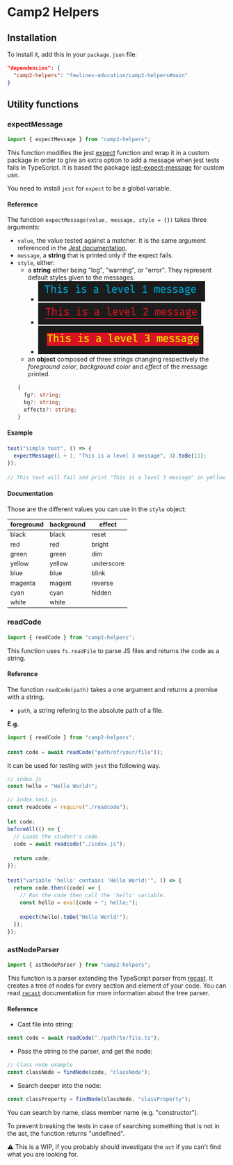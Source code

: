 # Camp2 Helpers

## Installation

To install it, add this in your `package.json` file:

```json
"dependencies": {
  "camp2-helpers": "fewlines-education/camp2-helpers#main"
}
```

## Utility functions

### expectMessage

```js
import { expectMessage } from "camp2-helpers";
```

This function modifies the jest [expect](https://jestjs.io/docs/en/expect) function and wrap it in a custom package in order to give an extra option to add a message when jest tests fails in TypeScript.
It is based the package [jest-expect-message](https://www.npmjs.com/package/jest-expect-message) for custom use.

You need to install `jest` for `expect` to be a global variable.

#### Reference

The function `expectMessage(value, message, style = {})` takes three arguments:

- `value`, the value tested against a matcher. It is the same argument referenced in the [Jest documentation](https://jestjs.io/docs/en/expect#expectvalue).
- `message`, a **string** that is printed only if the expect fails.
- `style`, either:
  - a **string** either being "log", "warning", or "error". They represent default styles given to the messages.
    - ![log](resources/level1_log.png)
    - ![warning](resources/level2_warning.png)
    - ![error](resources/level3_error.png)
  - an **object** composed of three strings changing respectively the _foreground color_, _background color_ and _effect_ of the message printed.
  ```ts
  {
    fg?: string;
    bg?: string;
    effects?: string;
  }
  ```

#### Example

```js
test("simple test", () => {
  expectMessage(1 + 1, "This is a level 3 message", 3).toBe(11);
});

// This test will fail and print "This is a level 3 message" in yellow with a red background.
```

#### Documentation

Those are the different values you can use in the `style` object:

| foreground | background | effect     |
| ---------- | ---------- | ---------- |
| black      | black      | reset      |
| red        | red        | bright     |
| green      | green      | dim        |
| yellow     | yellow     | underscore |
| blue       | blue       | blink      |
| magenta    | magent     | reverse    |
| cyan       | cyan       | hidden     |
| white      | white      |            |

### readCode

```js
import { readCode } from "camp2-helpers";
```

This function uses `fs.readFile` to parse JS files and returns the code as a string.

#### Reference

The function `readCode(path)` takes a one argument and returns a promise with a string.

- `path`, a string refering to the absolute path of a file.

**E.g.**

```js
import { readCode } from "camp2-helpers";

const code = await readCode("path/of/your/file"));
```

It can be used for testing with `jest` the following way.

```js
// index.js
const hello = "Hello World!";
```

```js
// index.test.js
const readcode = require("./readcode");

let code;
beforeAll(() => {
  // Loads the student's code
  code = await readcode("./index.js");

  return code;
});

test("variable 'hello' contains 'Hello World!'", () => {
  return code.then((code) => {
    // Run the code then call the 'hello' variable.
    const hello = eval(code + "; hello;");

    expect(hello).toBe("Hello World!");
  });
});
```

### astNodeParser

```js
import { astNodeParser } from "camp2-helpers";
```

This function is a parser extending the TypeScript parser from [recast](https://www.npmjs.com/package/recast).
It creates a tree of nodes for every section and element of your code. You can read [`recast`](https://www.npmjs.com/package/recast) documentation for more information about the tree parser.

#### Reference

- Cast file into string:

```ts
const code = await readCode("./path/to/file.ts");
```

- Pass the string to the parser, and get the node:

```ts
// Class node example
const classNode = findNode(code, "classNode");
```

- Search deeper into the node:

```ts
const classProperty = findNode(classNode, "classProperty");
```

You can search by name, class member name (e.g. "constructor").

To prevent breaking the tests in case of searching something that is not in the ast,
the function returns "undefined".

⚠️ This is a WIP, if you probably should investigate the `ast` if you can't find what you are looking for.
